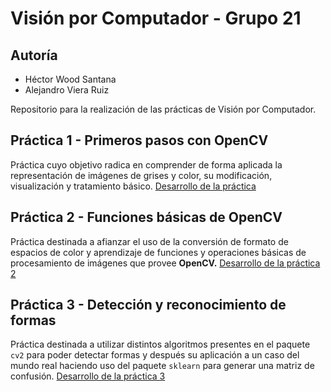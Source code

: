 # Visión por Computador - Grupo 21

## Autoría
- Héctor Wood Santana
- Alejandro Viera Ruiz

Repositorio para la realización de las prácticas de Visión por Computador.

## Práctica 1 - Primeros pasos con OpenCV

Práctica cuyo objetivo radica en comprender de forma aplicada la representación de imágenes de grises y color, su modificación, visualización y tratamiento básico. [Desarrollo de la práctica](./Practica_1/Practica1.md)

## Práctica 2 - Funciones básicas de OpenCV

Práctica destinada a afianzar el uso de la conversión de formato de espacios de color y aprendizaje de funciones y operaciones básicas de procesamiento de imágenes que provee **OpenCV.** [Desarrollo de la práctica 2](./Practica_2/Practica2.md)

## Práctica 3 - Detección y reconocimiento de formas

Práctica destinada a utilizar distintos algoritmos presentes en el paquete ``cv2`` para poder detectar formas y después su aplicación a un caso del mundo real haciendo uso del paquete ``sklearn`` para generar una matriz de confusión. [Desarrollo de la práctica 3](./Practica_3/Practica3.md)
